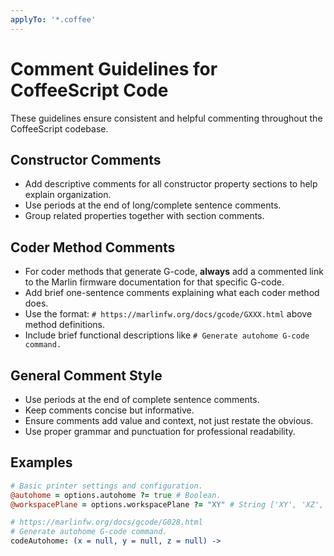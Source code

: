 ```yaml
---
applyTo: '*.coffee'
---
```


# Comment Guidelines for CoffeeScript Code

These guidelines ensure consistent and helpful commenting throughout the CoffeeScript codebase.

## Constructor Comments

- Add descriptive comments for all constructor property sections to help explain organization.
- Use periods at the end of long/complete sentence comments.
- Group related properties together with section comments.

## Coder Method Comments

- For coder methods that generate G-code, **always** add a commented link to the Marlin firmware documentation for that specific G-code.
- Add brief one-sentence comments explaining what each coder method does.
- Use the format: `# https://marlinfw.org/docs/gcode/GXXX.html` above method definitions.
- Include brief functional descriptions like `# Generate autohome G-code command.`

## General Comment Style

- Use periods at the end of complete sentence comments.
- Keep comments concise but informative.
- Ensure comments add value and context, not just restate the obvious.
- Use proper grammar and punctuation for professional readability.

## Examples

```coffeescript
# Basic printer settings and configuration.
@autohome = options.autohome ?= true # Boolean.
@workspacePlane = options.workspacePlane ?= "XY" # String ['XY', 'XZ', 'YZ'].

# https://marlinfw.org/docs/gcode/G028.html
# Generate autohome G-code command.
codeAutohome: (x = null, y = null, z = null) ->
```